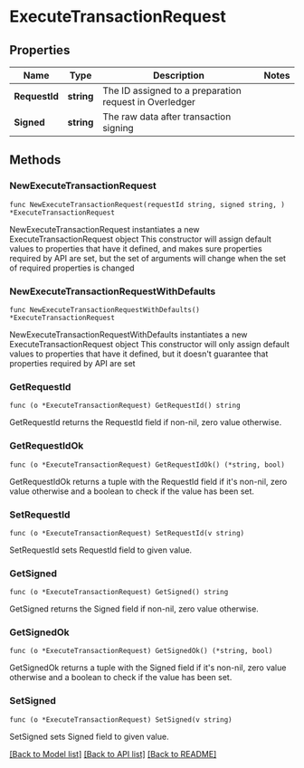 # ExecuteTransactionRequest

## Properties

Name | Type | Description | Notes
------------ | ------------- | ------------- | -------------
**RequestId** | **string** | The ID assigned to a preparation request in Overledger | 
**Signed** | **string** | The raw data after transaction signing | 

## Methods

### NewExecuteTransactionRequest

`func NewExecuteTransactionRequest(requestId string, signed string, ) *ExecuteTransactionRequest`

NewExecuteTransactionRequest instantiates a new ExecuteTransactionRequest object
This constructor will assign default values to properties that have it defined,
and makes sure properties required by API are set, but the set of arguments
will change when the set of required properties is changed

### NewExecuteTransactionRequestWithDefaults

`func NewExecuteTransactionRequestWithDefaults() *ExecuteTransactionRequest`

NewExecuteTransactionRequestWithDefaults instantiates a new ExecuteTransactionRequest object
This constructor will only assign default values to properties that have it defined,
but it doesn't guarantee that properties required by API are set

### GetRequestId

`func (o *ExecuteTransactionRequest) GetRequestId() string`

GetRequestId returns the RequestId field if non-nil, zero value otherwise.

### GetRequestIdOk

`func (o *ExecuteTransactionRequest) GetRequestIdOk() (*string, bool)`

GetRequestIdOk returns a tuple with the RequestId field if it's non-nil, zero value otherwise
and a boolean to check if the value has been set.

### SetRequestId

`func (o *ExecuteTransactionRequest) SetRequestId(v string)`

SetRequestId sets RequestId field to given value.


### GetSigned

`func (o *ExecuteTransactionRequest) GetSigned() string`

GetSigned returns the Signed field if non-nil, zero value otherwise.

### GetSignedOk

`func (o *ExecuteTransactionRequest) GetSignedOk() (*string, bool)`

GetSignedOk returns a tuple with the Signed field if it's non-nil, zero value otherwise
and a boolean to check if the value has been set.

### SetSigned

`func (o *ExecuteTransactionRequest) SetSigned(v string)`

SetSigned sets Signed field to given value.



[[Back to Model list]](../README.md#documentation-for-models) [[Back to API list]](../README.md#documentation-for-api-endpoints) [[Back to README]](../README.md)



